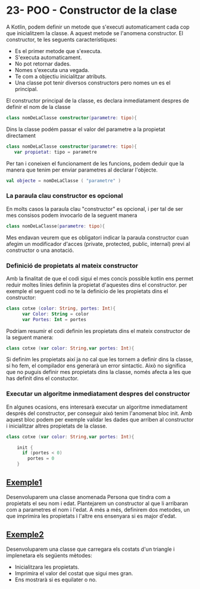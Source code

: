 # 23- POO - Constructor de la clase

A Kotlin, podem definir un metode que s'executi automaticament cada cop que inicialitzem la classe. A aquest metode se l'anomena constructor. El constructor, te les seguents característiques:
* Es el primer metode que s'executa.
* S'executa automaticament.
* No pot retornar dades.
* Nomes s'executa una vegada.
* Te com a objectiu inicialitzar atributs.
* Una classe pot tenir diversos constructors pero nomes un es el principal.

El constructor principal de la classe, es declara inmediatament despres de definir el nom de la classe

```kotlin
class nomDeLaClasse constructor(parametre: tipo){
```

Dins la classe podém passar el valor del parametre a la propietat directament

```kotlin
class nomDeLaClasse constructor(parametre: tipo){
   var propietat: tipo = parametre
```

Per tan i coneixen el funcionament de les funcions, podem deduir que la manera que tenim per enviar parametres al declarar l'objecte.

```kotlin
val objecte = nomDeLaClasse ( "parametre" )
```

### La paraula clau constructor es opcional
 
En molts casos la paraula clau "constructor" es opcional, i per tal de ser mes consisos podem invocarlo de la seguent manera

```kotlin
class nomDeLaClasse(parametre: tipo){
```

Mes endavan veurem que es obligatori indicar la paraula constructor cuan afegim un modificador d'acces (private, protected, public, internal) previ al constructor o una anotació.

### Definició de propietats al mateix constructor

Amb la finalitat de que el codi sigui el mes concís possible kotlin ens permet reduir moltes línies definin la propietat d'aquestes dins el constructor. per exemple el seguent codi no te la definicio de les propietats dins el constructor:

```kotlin
class cotxe (color: String, portes: Int){
      var Color: String = color
      var Portes: Int = portes
```

Podríam resumir el codi definin les propietats dins el mateix constructor de la seguent manera:

```kotlin
class cotxe (var color: String,var portes: Int){
```

Si definim les propietats així ja no cal que les tornem a definir dins la classe, si ho fem, el compilador ens generarà un error sintactic. Això no significa que no puguis definir mes propietats dins la classe, només afecta a les que has definit dins el constuctor.

### Executar un algoritme inmediatament despres del constructor

En algunes ocasions, ens interesarà executar un algoritme inmediatament després del constructor, per conseguir aixó tenim l'anomenat bloc init. Amb aquest bloc podem per exemple validar les dades que  arriben al constructor i inicialitzar altres propietats de la classe.

```kotlin
class cotxe (var color: String,var portes: Int){

    init {
      if (portes < 0)
        portes = 0
    }
```

## [Exemple1](https://github.com/marcmoiagese/curskotlin/blob/master/23-POO-Constructor_de_la_classe/Esemple1/src/main/kotlin/Main.kt)

Desenvoluparem una classe anomenada Persona que tindra com a propietats el seu nom i edat. Plantejarem un constructor al que li arribaran com a parametres el nom i l'edat.
A més a més, definirem dos metodes, un que imprimira les propietats i l'altre ens ensenyara si es major d'edat.


## [Exemple2]()

Desenvoluparem una classe que carregara els costats d'un triangle i implenetara els següents mètodes:
* Inicialitzara les propietats.
* Imprimira el valor del costat que sigui mes gran.
* Ens mostrarà si es equilater o no.


